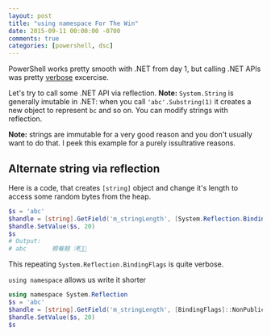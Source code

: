 ```yaml
---
layout: post
title: "using namespace For The Win"
date: 2015-09-11 00:00:00 -0700
comments: true
categories: [powershell, dsc]
---
```


PowerShell works pretty smooth with .NET from day 1, but calling .NET APIs was pretty [verbose](http://serverfault.com/questions/74744/using-namespaces-in-powershell) excercise.

Let's try to call some .NET API via reflection.
**Note:** 
`System.String` is generally imutable in .NET:
when you call `'abc'.Substring(1)` it creates a new object to represent `bc` and so on.
You can modify strings with reflection.

**Note:** strings are immutable for a very good reason and you don't usually want to do that.
I peek this example for a purely issultrative reasons.

## Alternate string via reflection

Here is a code, that creates `[string]` object and change it's length to access some random bytes from the heap.
~~~powershell
$s = 'abc'
$handle = [string].GetField('m_stringLength', [System.Reflection.BindingFlags]::NonPublic -bor [System.Reflection.BindingFlags]::Instance)
$handle.SetValue($s, 20)
$s
# Output:
# abc       櫠奙翹 洘 
~~~

This repeating `System.Reflection.BindingFlags` is quite verbose.

`using namespace` allows us write it shorter

~~~powershell
using namespace System.Reflection
$s = 'abc'
$handle = [string].GetField('m_stringLength', [BindingFlags]::NonPublic -bor [BindingFlags]::Instance)
$handle.SetValue($s, 20)
$s
~~~
